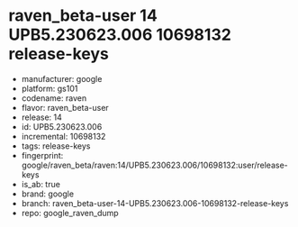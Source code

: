 # raven_beta-user 14 UPB5.230623.006 10698132 release-keys
- manufacturer: google
- platform: gs101
- codename: raven
- flavor: raven_beta-user
- release: 14
- id: UPB5.230623.006
- incremental: 10698132
- tags: release-keys
- fingerprint: google/raven_beta/raven:14/UPB5.230623.006/10698132:user/release-keys
- is_ab: true
- brand: google
- branch: raven_beta-user-14-UPB5.230623.006-10698132-release-keys
- repo: google_raven_dump
